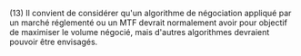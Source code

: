 (13) Il convient de considérer qu'un algorithme de négociation appliqué par un marché réglementé ou un MTF devrait normalement avoir pour objectif de maximiser le volume négocié, mais d'autres algorithmes devraient pouvoir être envisagés.